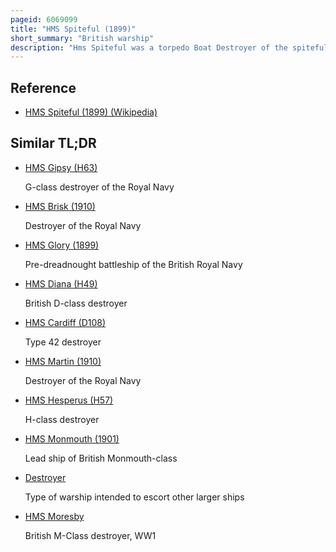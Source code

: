 ```yaml
---
pageid: 6069099
title: "HMS Spiteful (1899)"
short_summary: "British warship"
description: "Hms Spiteful was a torpedo Boat Destroyer of the spiteful Class built for Royal Navy in 1899 by Palmers shipbuilding and iron Company at Jarrow. Specified to be able to steam at 30 Knots, she spent her entire Career Serving in the Seas around the british Isles."
---
```


## Reference

- [HMS Spiteful (1899) (Wikipedia)](https://en.wikipedia.org/?curid=6069099)

## Similar TL;DR

- [HMS Gipsy (H63)](/tldr/en/hms-gipsy-h63)

  G-class destroyer of the Royal Navy

- [HMS Brisk (1910)](/tldr/en/hms-brisk-1910)

  Destroyer of the Royal Navy

- [HMS Glory (1899)](/tldr/en/hms-glory-1899)

  Pre-dreadnought battleship of the British Royal Navy

- [HMS Diana (H49)](/tldr/en/hms-diana-h49)

  British D-class destroyer

- [HMS Cardiff (D108)](/tldr/en/hms-cardiff-d108)

  Type 42 destroyer

- [HMS Martin (1910)](/tldr/en/hms-martin-1910)

  Destroyer of the Royal Navy

- [HMS Hesperus (H57)](/tldr/en/hms-hesperus-h57)

  H-class destroyer

- [HMS Monmouth (1901)](/tldr/en/hms-monmouth-1901)

  Lead ship of British Monmouth-class

- [Destroyer](/tldr/en/destroyer)

  Type of warship intended to escort other larger ships

- [HMS Moresby](/tldr/en/hms-moresby)

  British M-Class destroyer, WW1
